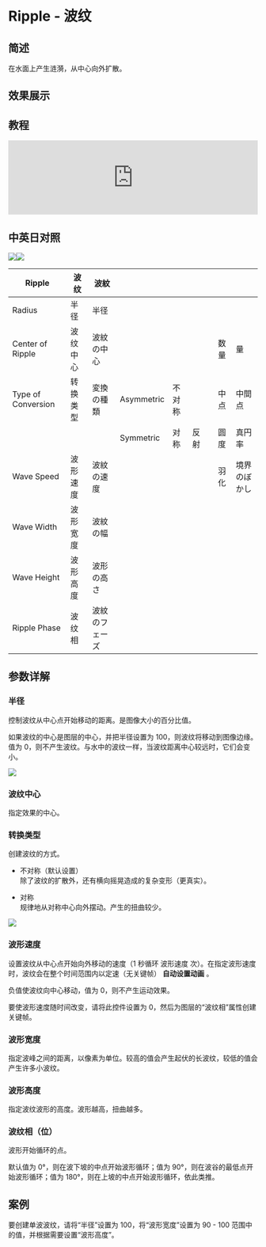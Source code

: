 # Ripple - 波纹

## 简述

在水面上产生涟漪，从中心向外扩散。

## 效果展示

## 教程

<iframe src="https://player.bilibili.com/player.html?bvid=BV1e34y1X7Vj&page=75&high_quality=1" width="100%" allowfullscreen="allowfullscreen" frameborder="0"></iframe>

## 中英日对照

![](https://mir.yuelili.com/wp-content/uploads/user/AE/effects/AE-Effects-Distort-Ripple.png)![](https://mir.yuelili.com/wp-content/uploads/user/AE/effects/AE-Effects-Distort-Ripple_cn.png)

| Ripple             | 波纹     | 波紋           |            |        |      |     |      |              |
| ------------------ | -------- | -------------- | ---------- | ------ | ---- | --- | ---- | ------------ |
| Radius             | 半径     | 半径           |            |        |      |     |      |              |
| Center of Ripple   | 波纹中心 | 波紋の中心     |            |        |      |     | 数量 | 量           |
| Type of Conversion | 转换类型 | 変換の種類     | Asymmetric | 不对称 |      |     | 中点 | 中間点       |
|                    |          |                | Symmetric  | 对称   | 反射 |     | 圆度 | 真円率       |
| Wave Speed         | 波形速度 | 波紋の速度     |            |        |      |     | 羽化 | 境界のぼかし |
| Wave Width         | 波形宽度 | 波紋の幅       |            |        |      |     |      |              |
| Wave Height        | 波形高度 | 波形の高さ     |            |        |      |     |      |              |
| Ripple Phase       | 波纹相   | 波紋のフェーズ |            |        |      |     |      |              |

## 参数详解

### 半径

控制波纹从中心点开始移动的距离。是图像大小的百分比值。

如果波纹的中心是图层的中心，并把半径设置为 100，则波纹将移动到图像边缘。值为 0，则不产生波纹。与水中的波纹一样，当波纹距离中心较远时，它们会变小。

![](https://cdn.yuelili.com/20211225201920.png)

### 波纹中心

指定效果的中心。

### 转换类型

创建波纹的方式。

- 不对称（默认设置）  
  除了波纹的扩散外，还有横向摇晃造成的复杂变形（更真实）。

- 对称  
  规律地从对称中心向外摆动。产生的扭曲较少。

![](https://cdn.yuelili.com/20211225202103.png)

### 波形速度

设置波纹从中心点开始向外移动的速度（1 秒循环 波形速度 次）。在指定波形速度时，波纹会在整个时间范围内以定速（无关键帧） **自动设置动画** 。

负值使波纹向中心移动，值为 0，则不产生运动效果。

要使波形速度随时间改变，请将此控件设置为 0，然后为图层的“波纹相”属性创建关键帧。

### 波形宽度

指定波峰之间的距离，以像素为单位。较高的值会产生起伏的长波纹，较低的值会产生许多小波纹。

### 波形高度

指定波纹波形的高度。波形越高，扭曲越多。

### 波纹相（位）

波形开始循环的点。

默认值为 0°，则在波下坡的中点开始波形循环；值为 90°，则在波谷的最低点开始波形循环；值为 180°，则在上坡的中点开始波形循环，依此类推。

## 案例

要创建单波波纹，请将“半径”设置为 100，将“波形宽度”设置为 90 - 100 范围中的值，并根据需要设置“波形高度”。

